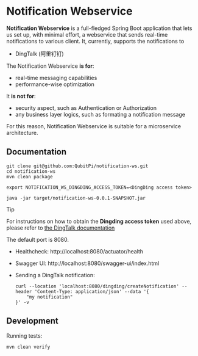 Notification Webservice
=======================

__Notification Webservice__ is a full-fledged Spring Boot application that lets us set up, with minimal effort, a
webservice that sends real-time notifications to various client. It, currently, supports the notifications to

- DingTalk (阿里钉钉)

The Notification Webservice __is for__:

- real-time messaging capabilities
- performance-wise optimization

It __is not for__:

- security aspect, such as Authentication or Authorization
- any business layer logics, such as formating a notification message

For this reason, Notification Webservice is suitable for a microservice architecture.

Documentation
-------------

```console
git clone git@github.com:QubitPi/notification-ws.git
cd notification-ws
mvn clean package

export NOTIFICATION_WS_DINGDING_ACCESS_TOKEN=<DingDing access token>

java -jar target/notification-ws-0.0.1-SNAPSHOT.jar
```

> [!TIP]
>
> For instructions on how to obtain the __Dingding access token__ used above, please refer to
> [the DingTalk documentation](https://open.dingtalk.com/document/orgapp/custom-robot-access)

The default port is 8080.

- Healthcheck: http://localhost:8080/actuator/health
- Swagger UI: http://localhost:8080/swagger-ui/index.html
- Sending a DingTalk notification:

  ```console
  curl --location 'localhost:8080/dingding/createNotification' --header 'Content-Type: application/json' --data '{
      "my notification"
  }' -v
  ```

Development
-----------

Running tests:

```console
mvn clean verify
```
